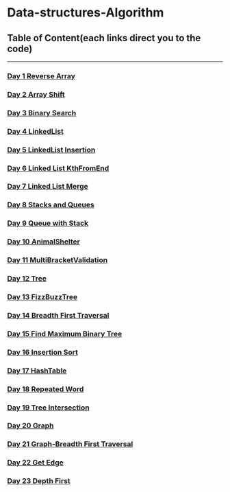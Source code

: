 #  Data-structures-Algorithm
## Table of Content(each links direct you to the code)
 ---

### [Day 1 Reverse Array](https://github.com/jun383914/Data-Structure-and-algorithm/blob/master/ReverseArray/ReverseArray/Program.cs)
### [Day 2 Array Shift](https://github.com/jun383914/Data-Structure-and-algorithm/blob/master/ShiftArray/ShiftArray/ShiftArray/Program.cs)
### [Day 3 Binary Search](https://github.com/jun383914/Data-Structure-and-algorithm/blob/master/BinarySearch/BinarySearch/BinarySearch/Program.cs)
### [Day 4 LinkedList](https://github.com/jun383914/Data-Structure-and-algorithm/blob/master/LinkedList/LinkedList/LinkedList/Program.cs)
### [Day 5 LinkedList Insertion](https://github.com/jun383914/Data-Structure-and-algorithm/blob/master/LinkedList%20Insertion/Linkedlist%20Insertion/Linkedlist%20Insertion/Program.cs)
### [Day 6 Linked List KthFromEnd](https://github.com/jun383914/Data-Structure-and-algorithm/blob/master/LinkedList%20KthFromEnd/LinkedList%20KthFromEnd/LinkedList%20KthFromEnd/Program.cs)
### [Day 7 Linked List Merge](https://github.com/jun383914/Data-Structure-and-algorithm/blob/master/LinkedList%20Merge/Linked%20List%20Merge/Linked%20List%20Merge/Program.cs)
### [Day 8 Stacks and Queues](https://github.com/jun383914/Data-Structure-and-algorithm/blob/master/Stacks%20and%20Queues/Stacks%20and%20Queues/Stacks%20and%20Queues/Program.cs)
### [Day 9 Queue with Stack](PlaceHolder)
### [Day 10 AnimalShelter](PlaceHolder)
### [Day 11 MultiBracketValidation](PlaceHolder)
### [Day 12 Tree](PlaceHolder)
### [Day 13 FizzBuzzTree](PlaceHolder)
### [Day 14 Breadth First Traversal](PlaceHolder)
### [Day 15 Find Maximum Binary Tree](PlaceHolder)
### [Day 16 Insertion Sort](PlaceHolder)
### [Day 17 HashTable](PlaceHolder)
### [Day 18 Repeated Word](PlaceHolder)
### [Day 19 Tree Intersection](PlaceHolder)
### [Day 20 Graph](PlaceHolder)
### [Day 21 Graph-Breadth First Traversal](PlaceHolder)
### [Day 22 Get Edge](PlaceHolder)
### [Day 23 Depth First](PlaceHolder)

